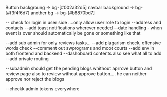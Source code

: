 Button backgroung -> bg-[#002a32d5]
navbar background -> bg-[#f3f4f6d7]
another bg -> bg-[#b8870bd7]


-- check for login in user side ....only allow user role to login
--address and contacts
--add toast notifications wherever needed
--date handling - when event is over should automatically be gone or something like that

--add sub admin for only reviews tasks...
--add plagarism check, offensive words check
--comment out swprograms and moot courts 
--add env in both frontend and backend
--dashoboard contents also see what all to add
--add private routing

--subadmin should get the pending blogs whithout aprrove button and review page also to review without approve button....
he can neither approve nor reject the blogs 


--checkk admin tokens everywhere